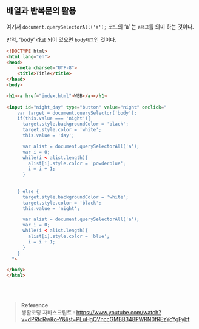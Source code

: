 ## 배열과 반복문의 활용

여기서 `document.querySelectorAll('a');` 코드의 ‘a’ 는 `a태그`를 의미 하는 것이다.

만약, ‘body’ 라고 되어 있으면 `body태그`인 것이다.

```html
<!DOCTYPE html>
<html lang="en">
<head>
    <meta charset="UTF-8">
    <title>Title</title>
</head>
<body>

<h1><a href="index.html">WEB</a></h1>
	
<input id="night_day" type="button" value="night" onclick="
    var target = document.querySelector('body');
    if(this.value === 'night'){
      target.style.backgroundColor = 'black';
      target.style.color = 'white';
      this.value = 'day';

      var alist = document.querySelectorAll('a');
      var i = 0;
      while(i < alist.length){
        alist[i].style.color = 'powderblue';
        i = i + 1;
      }
							   
      
    } else {
      target.style.backgroundColor = 'white';
      target.style.color = 'black';
      this.value = 'night';

      var alist = document.querySelectorAll('a');
      var i = 0;
      while(i < alist.length){
        alist[i].style.color = 'blue';
        i = i + 1;
      }
    }
  ">

</body>
</html>
```

<br/><br/>

>**Reference** <br/>생활코딩 자바스크립트 : https://www.youtube.com/watch?v=dPRtcRwKo-Y&list=PLuHgQVnccGMBB348PWRN0fREzYcYgFybf
